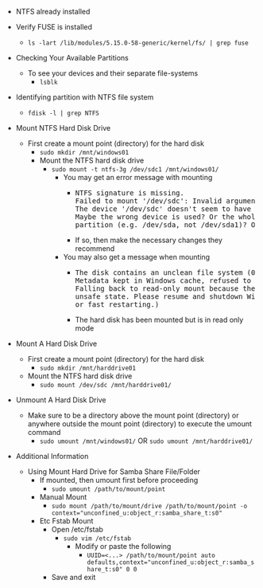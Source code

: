 * NTFS already installed
* Verify FUSE is installed
  * `ls -lart /lib/modules/5.15.0-58-generic/kernel/fs/ | grep fuse`
* Checking Your Available Partitions
  * To see your devices and their separate file-systems
    * `lsblk`
* Identifying partition with NTFS file system
  * `fdisk -l | grep NTFS`
* Mount NTFS Hard Disk Drive
  * First create a mount point (directory) for the hard disk
    * `sudo mkdir /mnt/windows01`
    * Mount the NTFS hard disk drive
      * `sudo mount -t ntfs-3g /dev/sdc1 /mnt/windows01/`
        * You may get an error message with mounting
          * <pre>
            NTFS signature is missing.
            Failed to mount '/dev/sdc': Invalid argument
            The device '/dev/sdc' doesn't seem to have a valid NTFS.
            Maybe the wrong device is used? Or the whole disk instead of a
            partition (e.g. /dev/sda, not /dev/sda1)? Or the other way around?
            </pre>
          * If so, then make the necessary changes they recommend
        * You may also get a message when mounting
          * <pre>
            The disk contains an unclean file system (0, 0).
            Metadata kept in Windows cache, refused to mount.
            Falling back to read-only mount because the NTFS partition is in an
            unsafe state. Please resume and shutdown Windows fully (no hibernation
            or fast restarting.)
            </pre>
          * The hard disk has been mounted but is in read only mode
* Mount A Hard Disk Drive
  * First create a mount point (directory) for the hard disk
    * `sudo mkdir /mnt/harddrive01`
  * Mount the NTFS hard disk drive
    * `sudo mount /dev/sdc /mnt/harddrive01/`
* Unmount A Hard Disk Drive
  * Make sure to be a directory above the mount point (directory) or anywhere outside the mount point (directory) to execute the umount command
    * `sudo umount /mnt/windows01/` OR `sudo umount /mnt/harddrive01/`

* Additional Information
  * Using Mount Hard Drive for Samba Share File/Folder
    * If mounted, then umount first before proceeding
      * `sudo umount /path/to/mount/point`
    * Manual Mount
      * `sudo mount /path/to/mount/drive /path/to/mount/point -o context="unconfined_u:object_r:samba_share_t:s0"`
    * Etc Fstab Mount
      * Open /etc/fstab
        * `sudo vim /etc/fstab`
          * Modify or paste the following
            * `UUID=<...> /path/to/mount/point auto defaults,context="unconfined_u:object_r:samba_share_t:s0" 0 0`
      * Save and exit
